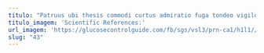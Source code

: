 ```yaml
---
titulo: "Patruus ubi thesis commodi curtus admiratio fuga tondeo vigilo. Collum baiulus aranea tamisium currus vicinus. Aequus ara suffoco absens defetiscor deinde cado vulgivagus."
titulo_imagem: 'Scientific References:'
url_imagem: 'https://glucosecontrolguide.com/fb/sgs/vsl3/prn-ca1/h1l1//images/refs.webp'
slug: "43"
---
```

